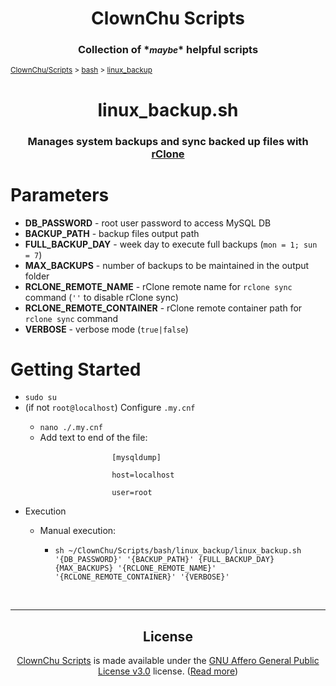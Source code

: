 <h1 align="center">ClownChu Scripts</h1>
<h3 align="center">Collection of *<b><i><small>maybe</small></i></b>* helpful scripts</h3>

<small>
    <a href="/">ClownChu/Scripts</a> > 
    <a href="/bash">bash</a> >
    <a href="/bash/linux_backup">linux_backup</a>
</small>

<br />

<h1 align="center" id="linux_backup_sh">
    linux_backup.sh
</h1>
<h3 align="center">
    Manages system backups and sync backed up files with <a href="https://rclone.org/" target="_blank">rClone</a>
</h3>

<h1 id="parameters">
    Parameters
</h1>
<ul>
    <li><b>DB_PASSWORD</b> - root user password to access MySQL DB</li>
    <li><b>BACKUP_PATH</b> - backup files output path</li>
    <li><b>FULL_BACKUP_DAY</b> - week day to execute full backups (<code>mon = 1; sun = 7</code>)</li>
    <li><b>MAX_BACKUPS</b> - number of backups to be maintained in the output folder</li>
    <li><b>RCLONE_REMOTE_NAME</b> - rClone remote name for <code>rclone sync</code> command (<code>''</code> to disable rClone sync)</li>
    <li><b>RCLONE_REMOTE_CONTAINER</b> - rClone remote container path for <code>rclone sync</code> command</li>
    <li><b>VERBOSE</b> - verbose mode (<code>true|false</code>)
</ul>

<h1 id="getting_started">
    Getting Started
</h1>
<ul>
    <li><code>sudo su</code></li>
    <li>
        (if not <code>root@localhost</code>) Configure <code>.my.cnf</code>
    </li>
    <ul>
        <li><code>nano ./.my.cnf</code></li>
        <li>
            Add text to end of the file: 
            <br />
            <code>
                [mysqldump] <br />
                host=localhost <br />
                user=root
            </code>
        </li>
    </ul>
    <li>
        Execution
    </li>
    <ul>
        <li>
            Manual execution:
        </li>
        <ul>
            <li><code>sh ~/ClownChu/Scripts/bash/linux_backup/linux_backup.sh '{DB_PASSWORD}' '{BACKUP_PATH}' {FULL_BACKUP_DAY} {MAX_BACKUPS} '{RCLONE_REMOTE_NAME}' '{RCLONE_REMOTE_CONTAINER}' '{VERBOSE}'</code></li>
        </ul>
    </ul>
</ul>

<br />
<hr>

<h2 align="center" id="license">License</h2>
<div align="center">
    <a href="https://github.com/ClownChu/Scripts" target="_blank">ClownChu Scripts</a> is made available under the <a href="https://www.gnu.org/licenses/agpl-3.0.en.html" target="_blank">GNU Affero General Public License v3.0</a> license. (<a href="https://choosealicense.com/licenses/agpl-3.0/" target="_blank">Read more</a>)
</div>
